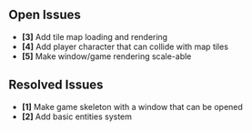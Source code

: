 ## Open Issues ##

+ **[3]** Add tile map loading and rendering
+ **[4]** Add player character that can collide with map tiles
+ **[5]** Make window/game rendering scale-able


## Resolved Issues ##

+ **[1]** Make game skeleton with a window that can be opened
+ **[2]** Add basic entities system